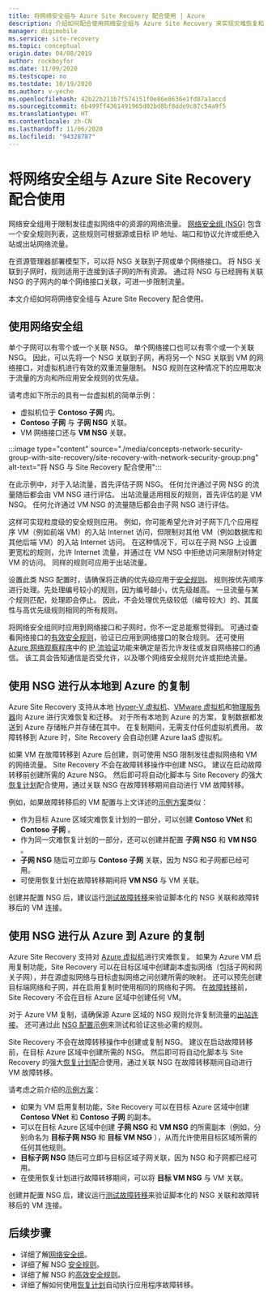 ```yaml
---
title: 将网络安全组与 Azure Site Recovery 配合使用 | Azure
description: 介绍如何配合使用网络安全组与 Azure Site Recovery 来实现灾难恢复和迁移
manager: digimobile
ms.service: site-recovery
ms.topic: conceptual
origin.date: 04/08/2019
author: rockboyfor
ms.date: 11/09/2020
ms.testscope: no
ms.testdate: 10/19/2020
ms.author: v-yeche
ms.openlocfilehash: 42b22b211b7f574151f0e86e8636e1fd87a1accd
ms.sourcegitcommit: 6b499ff4361491965d02bd8bf8dde9c87c54a9f5
ms.translationtype: HT
ms.contentlocale: zh-CN
ms.lasthandoff: 11/06/2020
ms.locfileid: "94328787"
---
```

# <a name="network-security-groups-with-azure-site-recovery"></a>将网络安全组与 Azure Site Recovery 配合使用

网络安全组用于限制发往虚拟网络中的资源的网络流量。 [网络安全组 (NSG)](../virtual-network/network-security-groups-overview.md#network-security-groups) 包含一个安全规则列表，这些规则可根据源或目标 IP 地址、端口和协议允许或拒绝入站或出站网络流量。

在资源管理器部署模型下，可以将 NSG 关联到子网或单个网络接口。 将 NSG 关联到子网时，规则适用于连接到该子网的所有资源。 通过将 NSG 与已经拥有关联 NSG 的子网内的单个网络接口关联，可进一步限制流量。

本文介绍如何将网络安全组与 Azure Site Recovery 配合使用。

## <a name="using-network-security-groups"></a>使用网络安全组

单个子网可以有零个或一个关联 NSG。 单个网络接口也可以有零个或一个关联 NSG。 因此，可以先将一个 NSG 关联到子网，再将另一个 NSG 关联到 VM 的网络接口，对虚拟机进行有效的双重流量限制。 NSG 规则在这种情况下的应用取决于流量的方向和所应用安全规则的优先级。

请考虑如下所示的具有一台虚拟机的简单示例：
- 虚拟机位于 **Contoso 子网** 内。
- **Contoso 子网** 与 **子网 NSG** 关联。
- VM 网络接口还与 **VM NSG** 关联。

:::image type="content" source="./media/concepts-network-security-group-with-site-recovery/site-recovery-with-network-security-group.png" alt-text="将 NSG 与 Site Recovery 配合使用":::

在此示例中，对于入站流量，首先评估子网 NSG。 任何允许通过子网 NSG 的流量随后都会由 VM NSG 进行评估。 出站流量适用相反的规则，首先评估的是 VM NSG。 任何允许通过 VM NSG 的流量随后都会由子网 NSG 进行评估。

这样可实现粒度级的安全规则应用。 例如，你可能希望允许对子网下几个应用程序 VM（例如前端 VM）的入站 Internet 访问，但限制对其他 VM（例如数据库和其他后端 VM）的入站 Internet 访问。 在这种情况下，可以在子网 NSG 上设置更宽松的规则，允许 Internet 流量，并通过在 VM NSG 中拒绝访问来限制对特定 VM 的访问。 同样的规则可应用于出站流量。

设置此类 NSG 配置时，请确保将正确的优先级应用于[安全规则](../virtual-network/network-security-groups-overview.md#security-rules)。 规则按优先顺序进行处理。先处理编号较小的规则，因为编号越小，优先级越高。 一旦流量与某个规则匹配，处理即会停止。 因此，不会处理优先级较低（编号较大）的、其属性与高优先级规则相同的所有规则。

将网络安全组同时应用到网络接口和子网时，你不一定总能察觉得到。 可通过查看网络接口的[有效安全规则](../virtual-network/virtual-network-network-interface.md#view-effective-security-rules)，验证已应用到网络接口的聚合规则。 还可使用 [Azure 网络观察程序](../network-watcher/network-watcher-monitoring-overview.md)中的 [IP 流验证](../network-watcher/diagnose-vm-network-traffic-filtering-problem.md)功能来确定是否允许发往或发自网络接口的通信。 该工具会告知通信是否受允许，以及哪个网络安全规则允许或拒绝流量。

## <a name="on-premises-to-azure-replication-with-nsg"></a>使用 NSG 进行从本地到 Azure 的复制

Azure Site Recovery 支持从本地 [Hyper-V 虚拟机](hyper-v-azure-architecture.md)、[VMware 虚拟机](vmware-azure-architecture.md)和[物理服务器](physical-azure-architecture.md)向 Azure 进行灾难恢复和迁移。 对于所有本地到 Azure 的方案，复制数据都发送到 Azure 存储帐户并存储在其中。 在复制期间，无需支付任何虚拟机费用。 故障转移到 Azure 时，Site Recovery 会自动创建 Azure IaaS 虚拟机。

如果 VM 在故障转移到 Azure 后创建，则可使用 NSG 限制发往虚拟网络和 VM 的网络流量。 Site Recovery 不会在故障转移操作中创建 NSG。 建议在启动故障转移前创建所需的 Azure NSG。 然后即可将自动化脚本与 Site Recovery 的强大[恢复计划](site-recovery-create-recovery-plans.md)配合使用，通过关联 NSG 在故障转移期间自动进行 VM 故障转移。

例如，如果故障转移后的 VM 配置与上文详述的[示例方案](concepts-network-security-group-with-site-recovery.md#using-network-security-groups)类似：
- 作为目标 Azure 区域灾难恢复计划的一部分，可以创建 **Contoso VNet** 和 **Contoso 子网** 。
- 作为同一灾难恢复计划的一部分，还可以创建并配置 **子网 NSG** 和 **VM NSG** 。
- **子网 NSG** 随后可立即与 **Contoso 子网** 关联，因为 NSG 和子网都已经可用。
- 可使用恢复计划在故障转移期间将 **VM NSG** 与 VM 关联。

创建并配置 NSG 后，建议运行[测试故障转移](site-recovery-test-failover-to-azure.md)来验证脚本化的 NSG 关联和故障转移后的 VM 连接。

## <a name="azure-to-azure-replication-with-nsg"></a>使用 NSG 进行从 Azure 到 Azure 的复制

Azure Site Recovery 支持对 [Azure 虚拟机](azure-to-azure-architecture.md)进行灾难恢复。 如果为 Azure VM 启用复制功能，Site Recovery 可以在目标区域中创建副本虚拟网络（包括子网和网关子网），并在源虚拟网络与目标虚拟网络之间创建所需的映射。 还可以预先创建目标端网络和子网，并在启用复制时使用相同的网络和子网。 在[故障转移](azure-to-azure-tutorial-failover-failback.md)前，Site Recovery 不会在目标 Azure 区域中创建任何 VM。

对于 Azure VM 复制，请确保源 Azure 区域的 NSG 规则允许复制流量的[出站连接](azure-to-azure-about-networking.md#outbound-connectivity-using-service-tags)。 还可通过此 [NSG 配置示例](azure-to-azure-about-networking.md#example-nsg-configuration)来测试和验证这些必需的规则。

Site Recovery 不会在故障转移操作中创建或复制 NSG。 建议在启动故障转移前，在目标 Azure 区域中创建所需的 NSG。 然后即可将自动化脚本与 Site Recovery 的强大[恢复计划](site-recovery-create-recovery-plans.md)配合使用，通过关联 NSG 在故障转移期间自动进行 VM 故障转移。

请考虑之前介绍的[示例方案](concepts-network-security-group-with-site-recovery.md#using-network-security-groups)：
- 如果为 VM 启用复制功能，Site Recovery 可以在目标 Azure 区域中创建 **Contoso VNet** 和 **Contoso 子网** 的副本。
- 可以在目标 Azure 区域中创建 **子网 NSG** 和 **VM NSG** 的所需副本（例如，分别命名为 **目标子网 NSG** 和 **目标 VM NSG** ），从而允许使用目标区域所需的任何其他规则。
- **目标子网 NSG** 随后可立即与目标区域子网关联，因为 NSG 和子网都已经可用。
- 在使用恢复计划进行故障转移期间，可以将 **目标 VM NSG** 与 VM 关联。

创建并配置 NSG 后，建议运行[测试故障转移](azure-to-azure-tutorial-dr-drill.md)来验证脚本化的 NSG 关联和故障转移后的 VM 连接。

## <a name="next-steps"></a>后续步骤
- 详细了解[网络安全组](../virtual-network/network-security-groups-overview.md#network-security-groups)。
- 详细了解 NSG [安全规则](../virtual-network/network-security-groups-overview.md#security-rules)。
- 详细了解 NSG 的[高效安全规则](../virtual-network/diagnose-network-traffic-filter-problem.md)。
- 详细了解如何使用[恢复计划](site-recovery-create-recovery-plans.md)自动执行应用程序故障转移。

<!-- Update_Description: update meta properties, wording update, update link -->